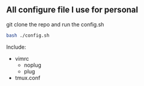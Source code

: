 ## All configure file I use for personal

git clone the repo and run the config.sh


```bash
bash ./config.sh
```

Include:

+ vimrc
	- noplug
	- plug
+ tmux.conf